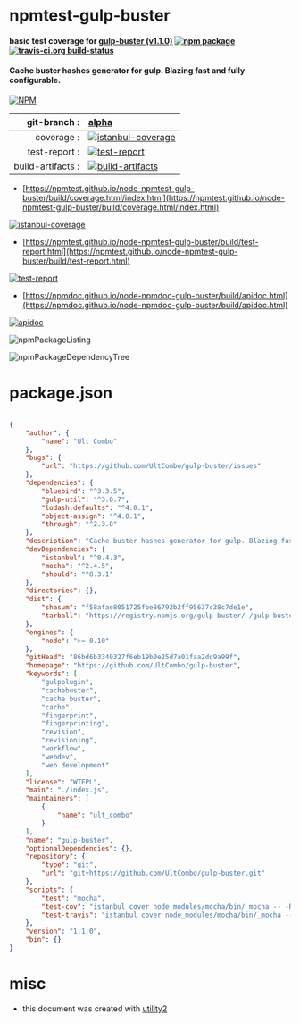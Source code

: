 # npmtest-gulp-buster

#### basic test coverage for  [gulp-buster (v1.1.0)](https://github.com/UltCombo/gulp-buster)  [![npm package](https://img.shields.io/npm/v/npmtest-gulp-buster.svg?style=flat-square)](https://www.npmjs.org/package/npmtest-gulp-buster) [![travis-ci.org build-status](https://api.travis-ci.org/npmtest/node-npmtest-gulp-buster.svg)](https://travis-ci.org/npmtest/node-npmtest-gulp-buster)

#### Cache buster hashes generator for gulp. Blazing fast and fully configurable.

[![NPM](https://nodei.co/npm/gulp-buster.png?downloads=true&downloadRank=true&stars=true)](https://www.npmjs.com/package/gulp-buster)

| git-branch : | [alpha](https://github.com/npmtest/node-npmtest-gulp-buster/tree/alpha)|
|--:|:--|
| coverage : | [![istanbul-coverage](https://npmtest.github.io/node-npmtest-gulp-buster/build/coverage.badge.svg)](https://npmtest.github.io/node-npmtest-gulp-buster/build/coverage.html/index.html)|
| test-report : | [![test-report](https://npmtest.github.io/node-npmtest-gulp-buster/build/test-report.badge.svg)](https://npmtest.github.io/node-npmtest-gulp-buster/build/test-report.html)|
| build-artifacts : | [![build-artifacts](https://npmtest.github.io/node-npmtest-gulp-buster/glyphicons_144_folder_open.png)](https://github.com/npmtest/node-npmtest-gulp-buster/tree/gh-pages/build)|

- [https://npmtest.github.io/node-npmtest-gulp-buster/build/coverage.html/index.html](https://npmtest.github.io/node-npmtest-gulp-buster/build/coverage.html/index.html)

[![istanbul-coverage](https://npmtest.github.io/node-npmtest-gulp-buster/build/screenCapture.buildCi.browser.%252Ftmp%252Fbuild%252Fcoverage.lib.html.png)](https://npmtest.github.io/node-npmtest-gulp-buster/build/coverage.html/index.html)

- [https://npmtest.github.io/node-npmtest-gulp-buster/build/test-report.html](https://npmtest.github.io/node-npmtest-gulp-buster/build/test-report.html)

[![test-report](https://npmtest.github.io/node-npmtest-gulp-buster/build/screenCapture.buildCi.browser.%252Ftmp%252Fbuild%252Ftest-report.html.png)](https://npmtest.github.io/node-npmtest-gulp-buster/build/test-report.html)

- [https://npmdoc.github.io/node-npmdoc-gulp-buster/build/apidoc.html](https://npmdoc.github.io/node-npmdoc-gulp-buster/build/apidoc.html)

[![apidoc](https://npmdoc.github.io/node-npmdoc-gulp-buster/build/screenCapture.buildCi.browser.%252Ftmp%252Fbuild%252Fapidoc.html.png)](https://npmdoc.github.io/node-npmdoc-gulp-buster/build/apidoc.html)

![npmPackageListing](https://npmtest.github.io/node-npmtest-gulp-buster/build/screenCapture.npmPackageListing.svg)

![npmPackageDependencyTree](https://npmtest.github.io/node-npmtest-gulp-buster/build/screenCapture.npmPackageDependencyTree.svg)



# package.json

```json

{
    "author": {
        "name": "Ult Combo"
    },
    "bugs": {
        "url": "https://github.com/UltCombo/gulp-buster/issues"
    },
    "dependencies": {
        "bluebird": "^3.3.5",
        "gulp-util": "^3.0.7",
        "lodash.defaults": "^4.0.1",
        "object-assign": "^4.0.1",
        "through": "^2.3.8"
    },
    "description": "Cache buster hashes generator for gulp. Blazing fast and fully configurable.",
    "devDependencies": {
        "istanbul": "^0.4.3",
        "mocha": "^2.4.5",
        "should": "^8.3.1"
    },
    "directories": {},
    "dist": {
        "shasum": "f58afae8051725fbe86792b2ff95637c38c7de1e",
        "tarball": "https://registry.npmjs.org/gulp-buster/-/gulp-buster-1.1.0.tgz"
    },
    "engines": {
        "node": ">= 0.10"
    },
    "gitHead": "86bd6b3340327f6eb19b0e25d7a01faa2dd9a99f",
    "homepage": "https://github.com/UltCombo/gulp-buster",
    "keywords": [
        "gulpplugin",
        "cachebuster",
        "cache buster",
        "cache",
        "fingerprint",
        "fingerprinting",
        "revision",
        "revisioning",
        "workflow",
        "webdev",
        "web development"
    ],
    "license": "WTFPL",
    "main": "./index.js",
    "maintainers": [
        {
            "name": "ult_combo"
        }
    ],
    "name": "gulp-buster",
    "optionalDependencies": {},
    "repository": {
        "type": "git",
        "url": "git+https://github.com/UltCombo/gulp-buster.git"
    },
    "scripts": {
        "test": "mocha",
        "test-cov": "istanbul cover node_modules/mocha/bin/_mocha -- -R dot",
        "test-travis": "istanbul cover node_modules/mocha/bin/_mocha --report lcovonly"
    },
    "version": "1.1.0",
    "bin": {}
}
```



# misc
- this document was created with [utility2](https://github.com/kaizhu256/node-utility2)
